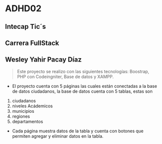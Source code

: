 # ADHD02 

## Intecap Tic´s
## Carrera FullStack 
## Wesley Yahir Pacay Díaz

> Este proyecto se realizo con las siguientes tecnologías: Boostrap, PHP con Codeingniter, Base de datos y XAMPP.

* El proyecto cuenta con 5 páginas las cuales están conectadas a la base de datos ciudadanos, la base de datos
cuenta con 5 tablas, estas son 
1. ciudadanos 
2. niveles Acádemicos
3. municipios
4. regiones
5. departamentos

* Cada página muestra datos de la tabla y cuenta con botones que permiten agregar y eliminar datos en la tabla.